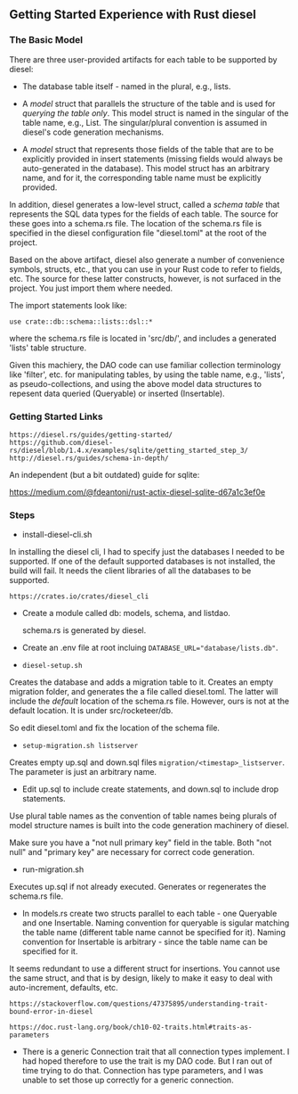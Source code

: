 
## Getting Started Experience with Rust diesel

### The Basic Model

There are three user-provided artifacts for each table to be supported
by diesel:

- The database table itself - named in the plural, e.g., lists.

- A *model* struct that parallels the structure of the table
  and is used for *querying the table only*. This model struct is named in 
  the singular of the table name, e.g., List. The singular/plural convention 
  is assumed in diesel's code generation mechanisms.

- A *model* struct that represents those fields of the table that are to be
  explicitly provided in insert statements (missing fields would always be
  auto-generated in the database). This model struct has an arbitrary name,
  and for it, the corresponding table name must be explicitly provided.

In addition, diesel generates a low-level struct, called a *schema table* that
represents the SQL data types for the fields of each table. The source for these
goes into a schema.rs file. The location of the schema.rs file is specified in
the diesel configuration file "diesel.toml" at the root of the project.

Based on the above artifact, diesel also generate a number of convenience
symbols, structs, etc., that you can use in your Rust code to refer to fields,
etc. The source for these latter constructs, however, is not surfaced in the
project. You just import them where needed.

The import statements look like:

```
use crate::db::schema::lists::dsl::*
```

where the schema.rs file is located in 'src/db/', and includes a generated 'lists'
table structure.

Given this machiery, the DAO code can use familiar collection terminology like
'filter', etc. for manipulating tables, by using the table name, e.g., 'lists', 
as pseudo-collections, and using the above model data structures to repesent 
data queried (Queryable) or inserted (Insertable).

### Getting Started Links

```
https://diesel.rs/guides/getting-started/
https://github.com/diesel-rs/diesel/blob/1.4.x/examples/sqlite/getting_started_step_3/
http://diesel.rs/guides/schema-in-depth/
```

An independent (but a bit outdated) guide for sqlite:

https://medium.com/@fdeantoni/rust-actix-diesel-sqlite-d67a1c3ef0e

### Steps

- install-diesel-cli.sh

In installing the diesel cli, I had to specify just the databases I needed to be
supported. If one of the default supported databases is not installed, the
build will fail. It needs the client libraries of all the databases to be
supported.

```
https://crates.io/crates/diesel_cli
```

- Create a module called db: models, schema, and listdao.

  schema.rs is generated by diesel.

- Create an .env file at root incluing `DATABASE_URL="database/lists.db"`.

- `diesel-setup.sh`

Creates the database and adds a migration table to it. Creates an empty
migration folder, and generates the a file called diesel.toml. The latter will
include the *default* location of the schema.rs file. However, ours is not at
the default location. It is under src/rocketeer/db. 

So edit diesel.toml and fix the location of the schema file.

- `setup-migration.sh listserver`

Creates empty up.sql and down.sql files `migration/<timestap>_listserver`.
The parameter is just an arbitrary name.

- Edit up.sql to include create statements, and down.sql to include drop
  statements. 

Use plural table names as the convention of table names being plurals of model
structure names is built into the code generation machinery of diesel.

Make sure you have a "not null primary key" field in the table. Both "not null"
and "primary key" are necessary for correct code generation.

- run-migration.sh 

Executes up.sql if not already executed. Generates or regenerates the 
schema.rs file.

- In models.rs create two structs parallel to each table - one Queryable and one
  Insertable. Naming convention for queryable is sigular matching the table name
  (different table name cannot be specified for it). Naming convention for
  Insertable is arbitrary - since the table name can be specified for it.

It seems redundant to use a different struct for insertions. You cannot use the
same struct, and that is by design, likely to make it easy to deal with
auto-increment, defaults, etc. 


    https://stackoverflow.com/questions/47375895/understanding-trait-bound-error-in-diesel
    
    https://doc.rust-lang.org/book/ch10-02-traits.html#traits-as-parameters

- There is a generic Connection trait that all connection types implement. 
  I had hoped therefore to use the trait is my DAO code. But I ran out of time
  trying to do that. Connection has type parameters, and I was unable to 
  set those up correctly for a generic connection.


